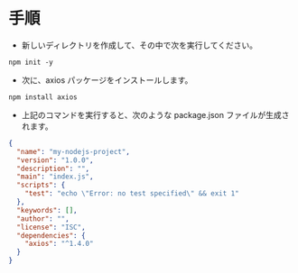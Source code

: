 # 手順

- 新しいディレクトリを作成して、その中で次を実行してください。

```
npm init -y
```

- 次に、axios パッケージをインストールします。

```
npm install axios
```

- 上記のコマンドを実行すると、次のような package.json ファイルが生成されます。

````json
{
  "name": "my-nodejs-project",
  "version": "1.0.0",
  "description": "",
  "main": "index.js",
  "scripts": {
    "test": "echo \"Error: no test specified\" && exit 1"
  },
  "keywords": [],
  "author": "",
  "license": "ISC",
  "dependencies": {
    "axios": "^1.4.0"
  }
}
````
